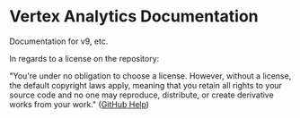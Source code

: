 # Vertex Analytics Documentation

Documentation for v9, etc.

In regards to a license on the repository:

"You're under no obligation to choose a license. However, without a license, the default copyright laws apply, meaning that you retain all rights to your source code and no one may reproduce, distribute, or create derivative works from your work." ([GitHub Help]("https://help.github.com/en/github/creating-cloning-and-archiving-repositories/licensing-a-repository"))
